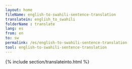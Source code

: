 ```yaml
---
layout: home
fileName: english-to-swahili-sentence-translation
translatein: english_to_swahili
folderName : translate
lang: es
from: en
to: sw
permalink: /es/english-to-swahili-sentence-translation
tool: english-to-swahili-sentence-translation
---
```

{% include section/translateinto.html %}